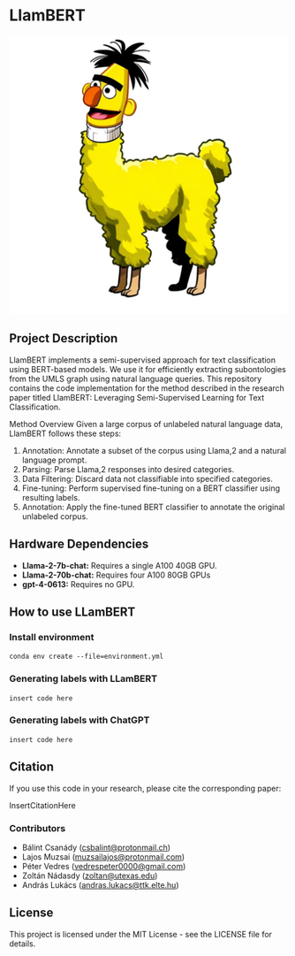 # LlamBERT
<p align="center">
  <img src="./plots/LlamBERT_DALL-E-3_gen.png" alt="Model Architecture">
</p>

## Project Description
LlamBERT implements a semi-supervised approach for text classification using BERT-based models. 
We use it for efficiently extracting subontologies from the UMLS graph using natural language queries.
This repository contains the code implementation for the method described in the research paper titled LlamBERT: Leveraging Semi-Supervised Learning for Text Classification.

Method Overview
Given a large corpus of unlabeled natural language data, LlamBERT follows these steps:

1. Annotation: Annotate a subset of the corpus using Llama,2 and a natural language prompt.
2. Parsing: Parse Llama,2 responses into desired categories.
3. Data Filtering: Discard data not classifiable into specified categories.
4. Fine-tuning: Perform supervised fine-tuning on a BERT classifier using resulting labels.
5. Annotation: Apply the fine-tuned BERT classifier to annotate the original unlabeled corpus.


## Hardware Dependencies
+ **Llama-2-7b-chat:** Requires a single A100 40GB GPU.
+ **Llama-2-70b-chat:** Requires four A100 80GB GPUs
+ **gpt-4-0613:** Requires no GPU.

## How to use LLamBERT

### Install environment
```
conda env create --file=environment.yml
```

### Generating labels with LLamBERT
```
insert code here
```

### Generating labels with ChatGPT
```
insert code here
```

## Citation
If you use this code in your research, please cite the corresponding paper:

InsertCitationHere

### Contributors
- Bálint Csanády (csbalint@protonmail.ch)
- Lajos Muzsai (muzsailajos@protonmail.com)
- Péter Vedres (vedrespeter0000@gmail.com)
- Zoltán Nádasdy (zoltan@utexas.edu)
- András Lukács (andras.lukacs@ttk.elte.hu)

## License
This project is licensed under the MIT License - see the LICENSE file for details.

